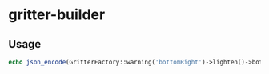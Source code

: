 # gritter-builder


## Usage
```php 
echo json_encode(GritterFactory::warning('bottomRight')->lighten()->bottomRight()->stick());
```
